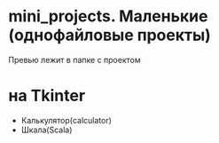 # mini_projects. Маленькие (однофайловые проекты)
Превью лежит в папке с проектом

# на Tkinter
- Калькулятор(calculator)
- Шкала(Scala)

